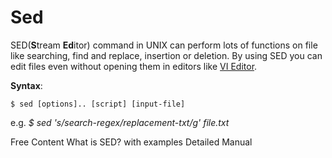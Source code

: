 # Sed
SED(**S**tream **Ed**itor) command in UNIX can perform lots of functions on file like searching, find and replace, insertion or deletion. By using SED you can edit files even without opening them in editors like [VI Editor](https://www.redhat.com/sysadmin/introduction-vi-editor).

**Syntax**:

`$ sed [options].. [script] [input-file]`

e.g. *$ sed 's/search-regex/replacement-txt/g' file.txt*

<ResourceGroupTitle>Free Content</ResourceGroupTitle>
<BadgeLink colorScheme='yellow' badgeText='Read' href='https://www.geeksforgeeks.org/sed-command-in-linux-unix-with-examples/'>What is SED? with examples</BadgeLink>
<BadgeLink colorScheme='yellow' badgeText='Manual' href='https://www.gnu.org/software/sed/manual/sed.html'>Detailed Manual</BadgeLink>

